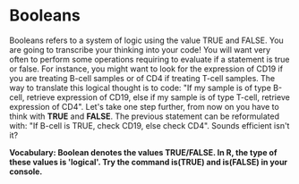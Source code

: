 # Booleans

Booleans refers to a system of logic using the value TRUE and FALSE. You are going to transcribe your thinking into your code! You will want very often to perform some operations requiring to evaluate if a statement is true or false. For instance, you might want to look for the expression of CD19 if you are treating B-cell samples or of CD4 if treating T-cell samples. The way to translate this logical thought is to code: "If my sample is of type B-cell, retrieve expression of CD19, else if my sample is of type T-cell, retrieve expression of CD4". Let's take one step further, from now on you have to think with **TRUE** and **FALSE**. The previous statement can be reformulated with: "If B-cell is TRUE, check CD19, else check CD4". Sounds efficient isn't it?
  
**Vocabulary: Boolean denotes the values TRUE/FALSE. In R, the type of these values is 'logical'. Try the command is(TRUE) and is(FALSE) in your console.**
